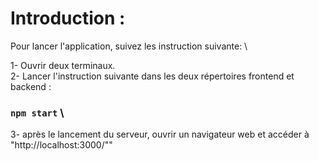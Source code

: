 # Introduction :
 
 Pour lancer l'application, suivez les instruction suivante: \

 1- Ouvrir deux terminaux. \
 2- Lancer l'instruction suivante dans les deux répertoires frontend et backend : 

### `npm start` \

3- après le lancement du serveur, ouvrir un navigateur web et accéder à "http://localhost:3000/""